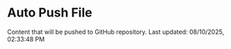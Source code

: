 # Auto Push File

Content that will be pushed to GitHub repository.
Last updated: 08/10/2025, 02:33:48 PM